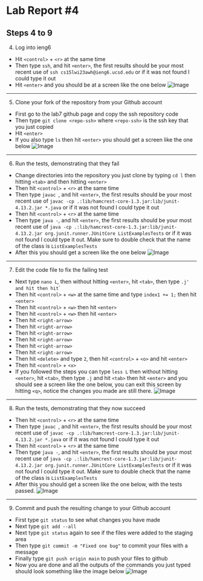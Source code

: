 # Lab Report #4

## Steps 4 to 9

4) Log into ieng6
  - Hit `<control>` + `<r>` at the same time
  - Then type `ssh`, and hit `<enter>`, the first results should be your most recent use of `ssh cs15lwi23awh@ieng6.ucsd.edu` or if it was not found I could type it out
  - Hit `<enter>` and you should be at a screen like the one below
![Image](https://edtheegghead.github.io/cse15l-lab-reports/Screenshot%202023-02-26%20at%209.59.34%20PM.png)
---

5) Clone your fork of the repository from your Github account
  - First go to the lab7 github page and copy the ssh repository code
  - Then type `git clone <repo-ssh>` where `<repo-ssh>` is the ssh key that you just copied
  - Hit `<enter>`
  - If you also type `ls` then hit `<enter>` you should get a screen like the one below
![Image](https://edtheegghead.github.io/cse15l-lab-reports/Screenshot%202023-02-26%20at%2010.04.56%20PM.png)
---

6) Run the tests, demonstrating that they fail
  - Change directories into the repository you just clone by typing `cd l` then hitting `<tab>` and then hitting `<enter>`
  - Then hit `<control>` + `<r>` at the same time
  - Then type `javac `, and hit `<enter>`, the first results should be your most recent use of `javac -cp .:lib/hamcrest-core-1.3.jar:lib/junit-4.13.2.jar *.java` or if it was not found I could type it out
  - Then hit `<control>` + `<r>` at the same time
  - Then type `java -`, and hit `<enter>`, the first results should be your most recent use of `java -cp .:lib/hamcrest-core-1.3.jar:lib/junit-4.13.2.jar org.junit.runner.JUnitCore ListExamplesTests` or if it was not found I could type it out. Make sure to double check that the name of the class is `ListExamplesTests`
  - After this you should get a screen like the one below
![Image](https://edtheegghead.github.io/cse15l-lab-reports/Screenshot%202023-02-26%20at%2010.13.01%20PM.png)
---

7) Edit the code file to fix the failing test
  - Next type `nano L`, then without hitting `<enter>`, hit `<tab>`, then type `.j' and hit `<tab>` then hit `<enter>`
  - Then hit `<control>` + `<w>` at the same time and type `index1 += 1;` then hit `<enter>`
  - Then hit `<control>` + `<w>` then hit `<enter>`
  - Then hit `<control>` + `<w>` then hit `<enter>`
  - Then hit `<right-arrow>`
  - Then hit `<right-arrow>`
  - Then hit `<right-arrow>`
  - Then hit `<right-arrow>`
  - Then hit `<right-arrow>`
  - Then hit `<right-arrow>`
  - Then hit `<delete>` and type `2`, then hit `<control>` + `<o>` and hit `<enter>`
  - Then hit `<control>` + `<x>`
  - If you followed the steps you can type `less L` then without hitting `<enter>`, hit `<tab>`, then type `.j` and hit `<tab>` then hit `<enter>` and you should see a screen like the one below, you can exit this screen by hitting `<q>`, notice the changes you made are still there.
![Image](https://edtheegghead.github.io/cse15l-lab-reports/Screenshot%202023-02-26%20at%2010.26.30%20PM.png)
---

8) Run the tests, demonstrating that they now succeed
  - Then hit `<control>` + `<r>` at the same time
  - Then type `javac `, and hit `<enter>`, the first results should be your most recent use of `javac -cp .:lib/hamcrest-core-1.3.jar:lib/junit-4.13.2.jar *.java` or if it was not found I could type it out
  - Then hit `<control>` + `<r>` at the same time
  - Then type `java -`, and hit `<enter>`, the first results should be your most recent use of `java -cp .:lib/hamcrest-core-1.3.jar:lib/junit-4.13.2.jar org.junit.runner.JUnitCore ListExamplesTests` or if it was not found I could type it out. Make sure to double check that the name of the class is `ListExamplesTests`
  - After this you should get a screen like the one below, with the tests passed.
![Image](https://edtheegghead.github.io/cse15l-lab-reports/Screenshot%202023-02-26%20at%2010.37.15%20PM.png)
---

9) Commit and push the resulting change to your Github account
  - First type `git status` to see what changes you have made
  - Next type `git add --all` 
  - Next type `git status` again to see if the files were added to the staging area
  - Then type `git commit -m "Fixed one bug"` to commit your files with a message
  - Finally type `git push origin main` to push your files to github
  - Now you are done and all the outputs of the commands you just typed should look something like the image below
![Image](https://edtheegghead.github.io/cse15l-lab-reports/Screenshot%202023-02-26%20at%2010.50.54%20PM.png)
